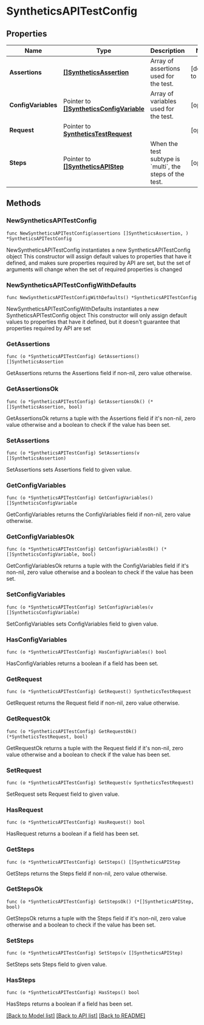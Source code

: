 # SyntheticsAPITestConfig

## Properties

Name | Type | Description | Notes
------------ | ------------- | ------------- | -------------
**Assertions** | [**[]SyntheticsAssertion**](SyntheticsAssertion.md) | Array of assertions used for the test. | [default to []]
**ConfigVariables** | Pointer to [**[]SyntheticsConfigVariable**](SyntheticsConfigVariable.md) | Array of variables used for the test. | [optional] 
**Request** | Pointer to [**SyntheticsTestRequest**](SyntheticsTestRequest.md) |  | [optional] 
**Steps** | Pointer to [**[]SyntheticsAPIStep**](SyntheticsAPIStep.md) | When the test subtype is &#x60;multi&#x60;, the steps of the test. | [optional] 

## Methods

### NewSyntheticsAPITestConfig

`func NewSyntheticsAPITestConfig(assertions []SyntheticsAssertion, ) *SyntheticsAPITestConfig`

NewSyntheticsAPITestConfig instantiates a new SyntheticsAPITestConfig object
This constructor will assign default values to properties that have it defined,
and makes sure properties required by API are set, but the set of arguments
will change when the set of required properties is changed

### NewSyntheticsAPITestConfigWithDefaults

`func NewSyntheticsAPITestConfigWithDefaults() *SyntheticsAPITestConfig`

NewSyntheticsAPITestConfigWithDefaults instantiates a new SyntheticsAPITestConfig object
This constructor will only assign default values to properties that have it defined,
but it doesn't guarantee that properties required by API are set

### GetAssertions

`func (o *SyntheticsAPITestConfig) GetAssertions() []SyntheticsAssertion`

GetAssertions returns the Assertions field if non-nil, zero value otherwise.

### GetAssertionsOk

`func (o *SyntheticsAPITestConfig) GetAssertionsOk() (*[]SyntheticsAssertion, bool)`

GetAssertionsOk returns a tuple with the Assertions field if it's non-nil, zero value otherwise
and a boolean to check if the value has been set.

### SetAssertions

`func (o *SyntheticsAPITestConfig) SetAssertions(v []SyntheticsAssertion)`

SetAssertions sets Assertions field to given value.


### GetConfigVariables

`func (o *SyntheticsAPITestConfig) GetConfigVariables() []SyntheticsConfigVariable`

GetConfigVariables returns the ConfigVariables field if non-nil, zero value otherwise.

### GetConfigVariablesOk

`func (o *SyntheticsAPITestConfig) GetConfigVariablesOk() (*[]SyntheticsConfigVariable, bool)`

GetConfigVariablesOk returns a tuple with the ConfigVariables field if it's non-nil, zero value otherwise
and a boolean to check if the value has been set.

### SetConfigVariables

`func (o *SyntheticsAPITestConfig) SetConfigVariables(v []SyntheticsConfigVariable)`

SetConfigVariables sets ConfigVariables field to given value.

### HasConfigVariables

`func (o *SyntheticsAPITestConfig) HasConfigVariables() bool`

HasConfigVariables returns a boolean if a field has been set.

### GetRequest

`func (o *SyntheticsAPITestConfig) GetRequest() SyntheticsTestRequest`

GetRequest returns the Request field if non-nil, zero value otherwise.

### GetRequestOk

`func (o *SyntheticsAPITestConfig) GetRequestOk() (*SyntheticsTestRequest, bool)`

GetRequestOk returns a tuple with the Request field if it's non-nil, zero value otherwise
and a boolean to check if the value has been set.

### SetRequest

`func (o *SyntheticsAPITestConfig) SetRequest(v SyntheticsTestRequest)`

SetRequest sets Request field to given value.

### HasRequest

`func (o *SyntheticsAPITestConfig) HasRequest() bool`

HasRequest returns a boolean if a field has been set.

### GetSteps

`func (o *SyntheticsAPITestConfig) GetSteps() []SyntheticsAPIStep`

GetSteps returns the Steps field if non-nil, zero value otherwise.

### GetStepsOk

`func (o *SyntheticsAPITestConfig) GetStepsOk() (*[]SyntheticsAPIStep, bool)`

GetStepsOk returns a tuple with the Steps field if it's non-nil, zero value otherwise
and a boolean to check if the value has been set.

### SetSteps

`func (o *SyntheticsAPITestConfig) SetSteps(v []SyntheticsAPIStep)`

SetSteps sets Steps field to given value.

### HasSteps

`func (o *SyntheticsAPITestConfig) HasSteps() bool`

HasSteps returns a boolean if a field has been set.


[[Back to Model list]](../README.md#documentation-for-models) [[Back to API list]](../README.md#documentation-for-api-endpoints) [[Back to README]](../README.md)


